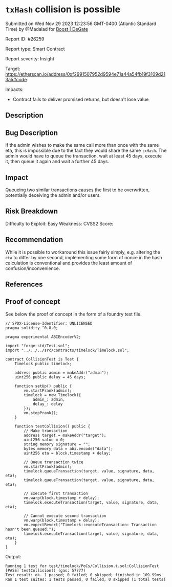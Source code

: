 
# `txHash` collision is possible

Submitted on Wed Nov 29 2023 12:23:56 GMT-0400 (Atlantic Standard Time) by @Madalad for [Boost | DeGate](https://immunefi.com/bounty/boosteddegatebugbounty/)

Report ID: #26259

Report type: Smart Contract

Report severity: Insight

Target: https://etherscan.io/address/0xf2991507952d9594e71a44a54fb19f3109d213a5#code

Impacts:
- Contract fails to deliver promised returns, but doesn't lose value

## Description
## Bug Description
If the admin wishes to make the same call more than once with the same eta, this is impossible due to the fact they would share the same `txHash`. The admin would have to queue the transaction, wait at least 45 days, execute it, then queue it again and wait a further 45 days.

## Impact
Queueing two similar transactions causes the first to be overwritten, potentially deceiving the admin and/or users.

## Risk Breakdown
Difficulty to Exploit: Easy
Weakness:
CVSS2 Score:

## Recommendation
While it is possible to workaround this issue fairly simply, e.g. altering the `eta` to differ by one second, implementing some form of nonce in the hash calculation is conventional and provides the least amount of confusion/inconvenience.

## References

        
## Proof of concept
See below the proof of concept in the form of a foundry test file.

```solidity
// SPDX-License-Identifier: UNLICENSED
pragma solidity ^0.8.0;

pragma experimental ABIEncoderV2;

import "forge-std/Test.sol";
import "../../../src/contracts/timelock/Timelock.sol";

contract CollisionTest is Test {
    Timelock public timelock;

    address public admin = makeAddr("admin");
    uint256 public delay = 45 days;

    function setUp() public {
        vm.startPrank(admin);
        timelock = new Timelock({
            admin_: admin,
            delay_: delay
        });
        vm.stopPrank();
    }

    function testCollision() public {
        // Make transaction
        address target = makeAddr("target");
        uint256 value = 0;
        string memory signature = "";
        bytes memory data = abi.encode("data");
        uint256 eta = block.timestamp + delay;

        // Queue transaction twice
        vm.startPrank(admin);
        timelock.queueTransaction(target, value, signature, data, eta);
        timelock.queueTransaction(target, value, signature, data, eta);

        // Execute first transaction
        vm.warp(block.timestamp + delay);
        timelock.executeTransaction(target, value, signature, data, eta);

        // Cannot execute second transaction
        vm.warp(block.timestamp + delay);
        vm.expectRevert("Timelock::executeTransaction: Transaction hasn't been queued.");
        timelock.executeTransaction(target, value, signature, data, eta);
    }
}
```

Output:
```
Running 1 test for test/timelock/PoCs/Collision.t.sol:CollisionTest
[PASS] testCollision() (gas: 57777)
Test result: ok. 1 passed; 0 failed; 0 skipped; finished in 109.99ms
Ran 1 test suites: 1 tests passed, 0 failed, 0 skipped (1 total tests)
```